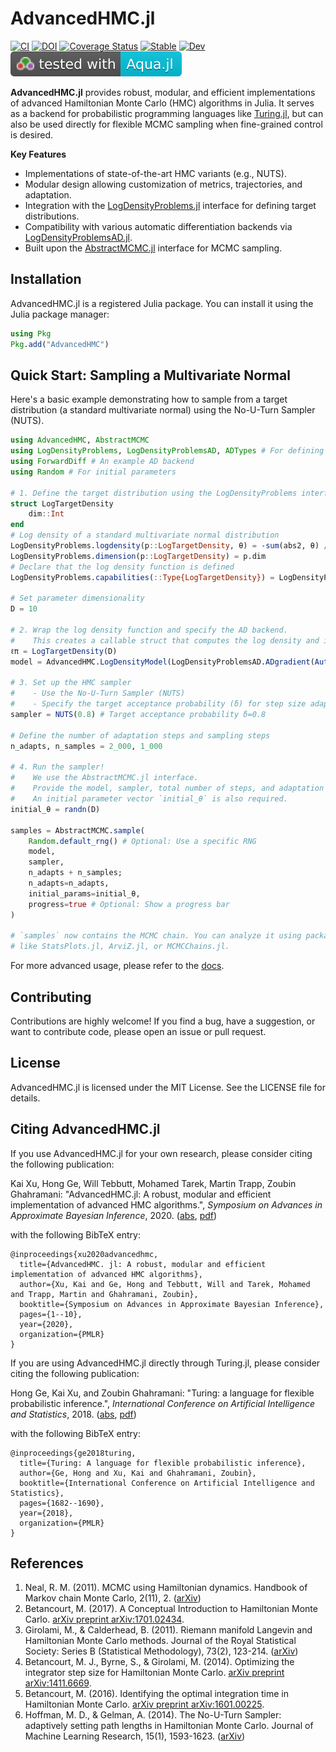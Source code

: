 # AdvancedHMC.jl

[![CI](https://github.com/TuringLang/AdvancedHMC.jl/actions/workflows/CI.yml/badge.svg)](https://github.com/TuringLang/AdvancedHMC.jl/actions/workflows/CI.yml)
[![DOI](https://zenodo.org/badge/72657907.svg)](https://zenodo.org/badge/latestdoi/72657907)
[![Coverage Status](https://coveralls.io/repos/github/TuringLang/AdvancedHMC.jl/badge.svg?branch=main)](https://coveralls.io/github/TuringLang/AdvancedHMC.jl?branch=main) [![Stable](https://img.shields.io/badge/docs-stable-blue.svg)](https://turinglang.github.io/AdvancedHMC.jl/stable/)
[![Dev](https://img.shields.io/badge/docs-dev-blue.svg)](https://turinglang.github.io/AdvancedHMC.jl/dev/)
[![Aqua QA](https://raw.githubusercontent.com/JuliaTesting/Aqua.jl/master/badge.svg)](https://github.com/JuliaTesting/Aqua.jl)

**AdvancedHMC.jl** provides robust, modular, and efficient implementations of advanced Hamiltonian Monte Carlo (HMC) algorithms in Julia. It serves as a backend for probabilistic programming languages like [Turing.jl](https://github.com/TuringLang/Turing.jl), but can also be used directly for flexible MCMC sampling when fine-grained control is desired.

**Key Features**
* Implementations of state-of-the-art HMC variants (e.g., NUTS).
* Modular design allowing customization of metrics, trajectories, and adaptation.
* Integration with the [LogDensityProblems.jl](https://github.com/tpapp/LogDensityProblems.jl) interface for defining target distributions.
* Compatibility with various automatic differentiation backends via [LogDensityProblemsAD.jl](https://github.com/TuringLang/LogDensityProblemsAD.jl).
* Built upon the [AbstractMCMC.jl](https://github.com/TuringLang/AbstractMCMC.jl) interface for MCMC sampling.

## Installation

AdvancedHMC.jl is a registered Julia package. You can install it using the Julia package manager:

```julia
using Pkg
Pkg.add("AdvancedHMC")
```

## Quick Start: Sampling a Multivariate Normal

Here's a basic example demonstrating how to sample from a target distribution (a standard multivariate normal) using the No-U-Turn Sampler (NUTS).


```julia
using AdvancedHMC, AbstractMCMC
using LogDensityProblems, LogDensityProblemsAD, ADTypes # For defining the target distribution & its gradient
using ForwardDiff # An example AD backend
using Random # For initial parameters

# 1. Define the target distribution using the LogDensityProblems interface
struct LogTargetDensity
    dim::Int
end
# Log density of a standard multivariate normal distribution
LogDensityProblems.logdensity(p::LogTargetDensity, θ) = -sum(abs2, θ) / 2
LogDensityProblems.dimension(p::LogTargetDensity) = p.dim
# Declare that the log density function is defined
LogDensityProblems.capabilities(::Type{LogTargetDensity}) = LogDensityProblems.LogDensityOrder{0}()

# Set parameter dimensionality
D = 10

# 2. Wrap the log density function and specify the AD backend.
#    This creates a callable struct that computes the log density and its gradient.
ℓπ = LogTargetDensity(D)
model = AdvancedHMC.LogDensityModel(LogDensityProblemsAD.ADgradient(AutoForwardDiff(), ℓπ))

# 3. Set up the HMC sampler
#    - Use the No-U-Turn Sampler (NUTS)
#    - Specify the target acceptance probability (δ) for step size adaptation
sampler = NUTS(0.8) # Target acceptance probability δ=0.8

# Define the number of adaptation steps and sampling steps
n_adapts, n_samples = 2_000, 1_000

# 4. Run the sampler!
#    We use the AbstractMCMC.jl interface.
#    Provide the model, sampler, total number of steps, and adaptation steps.
#    An initial parameter vector `initial_θ` is also required.
initial_θ = randn(D)

samples = AbstractMCMC.sample(
    Random.default_rng() # Optional: Use a specific RNG
    model,
    sampler,
    n_adapts + n_samples;
    n_adapts=n_adapts,
    initial_params=initial_θ,
    progress=true # Optional: Show a progress bar
)

# `samples` now contains the MCMC chain. You can analyze it using packages
# like StatsPlots.jl, ArviZ.jl, or MCMCChains.jl.
```

For more advanced usage, please refer to the [docs]([url](https://turinglang.org/AdvancedHMC.jl/dev/get_started/)). 


## Contributing
Contributions are highly welcome! If you find a bug, have a suggestion, or want to contribute code, please open an issue or pull request. 

## License
AdvancedHMC.jl is licensed under the MIT License. See the LICENSE file for details.

## Citing AdvancedHMC.jl

If you use AdvancedHMC.jl for your own research, please consider citing the following publication:

Kai Xu, Hong Ge, Will Tebbutt, Mohamed Tarek, Martin Trapp, Zoubin Ghahramani: "AdvancedHMC.jl: A robust, modular and efficient implementation of advanced HMC algorithms.", *Symposium on Advances in Approximate Bayesian Inference*, 2020. ([abs](http://proceedings.mlr.press/v118/xu20a.html), [pdf](http://proceedings.mlr.press/v118/xu20a/xu20a.pdf))

with the following BibTeX entry:

```
@inproceedings{xu2020advancedhmc,
  title={AdvancedHMC. jl: A robust, modular and efficient implementation of advanced HMC algorithms},
  author={Xu, Kai and Ge, Hong and Tebbutt, Will and Tarek, Mohamed and Trapp, Martin and Ghahramani, Zoubin},
  booktitle={Symposium on Advances in Approximate Bayesian Inference},
  pages={1--10},
  year={2020},
  organization={PMLR}
}
```

If you are using AdvancedHMC.jl directly through Turing.jl, please consider citing the following publication:

Hong Ge, Kai Xu, and Zoubin Ghahramani: "Turing: a language for flexible probabilistic inference.", *International Conference on Artificial Intelligence and Statistics*, 2018. ([abs](http://proceedings.mlr.press/v84/ge18b.html), [pdf](http://proceedings.mlr.press/v84/ge18b/ge18b.pdf))

with the following BibTeX entry:

```
@inproceedings{ge2018turing,
  title={Turing: A language for flexible probabilistic inference},
  author={Ge, Hong and Xu, Kai and Ghahramani, Zoubin},
  booktitle={International Conference on Artificial Intelligence and Statistics},
  pages={1682--1690},
  year={2018},
  organization={PMLR}
}
```

## References

 1. Neal, R. M. (2011). MCMC using Hamiltonian dynamics. Handbook of Markov chain Monte Carlo, 2(11), 2. ([arXiv](https://arxiv.org/pdf/1206.1901))
 2. Betancourt, M. (2017). A Conceptual Introduction to Hamiltonian Monte Carlo. [arXiv preprint arXiv:1701.02434](https://arxiv.org/abs/1701.02434).
 3. Girolami, M., & Calderhead, B. (2011). Riemann manifold Langevin and Hamiltonian Monte Carlo methods. Journal of the Royal Statistical Society: Series B (Statistical Methodology), 73(2), 123-214. ([arXiv](https://rss.onlinelibrary.wiley.com/doi/full/10.1111/j.1467-9868.2010.00765.x))
 4. Betancourt, M. J., Byrne, S., & Girolami, M. (2014). Optimizing the integrator step size for Hamiltonian Monte Carlo. [arXiv preprint arXiv:1411.6669](https://arxiv.org/pdf/1411.6669).
 5. Betancourt, M. (2016). Identifying the optimal integration time in Hamiltonian Monte Carlo. [arXiv preprint arXiv:1601.00225](https://arxiv.org/abs/1601.00225).
 6. Hoffman, M. D., & Gelman, A. (2014). The No-U-Turn Sampler: adaptively setting path lengths in Hamiltonian Monte Carlo. Journal of Machine Learning Research, 15(1), 1593-1623. ([arXiv](http://arxiv.org/abs/1111.4246))
